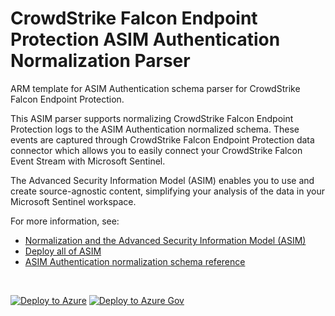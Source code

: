 # CrowdStrike Falcon Endpoint Protection ASIM Authentication Normalization Parser

ARM template for ASIM Authentication schema parser for CrowdStrike Falcon Endpoint Protection.

This ASIM parser supports normalizing CrowdStrike Falcon Endpoint Protection logs to the ASIM Authentication normalized schema. These events are captured through CrowdStrike Falcon Endpoint Protection data connector which allows you to easily connect your CrowdStrike Falcon Event Stream with Microsoft Sentinel.


The Advanced Security Information Model (ASIM) enables you to use and create source-agnostic content, simplifying your analysis of the data in your Microsoft Sentinel workspace.

For more information, see:

- [Normalization and the Advanced Security Information Model (ASIM)](https://aka.ms/AboutASIM)
- [Deploy all of ASIM](https://aka.ms/DeployASIM)
- [ASIM Authentication normalization schema reference](https://aka.ms/ASimAuthenticationDoc)

<br>

[![Deploy to Azure](https://aka.ms/deploytoazurebutton)](https://portal.azure.com/#create/Microsoft.Template/uri/https%3A%2F%2Fraw.githubusercontent.com%2FAzure%2FAzure-Sentinel%2Fmaster%2FParsers%2FASimAuthentication%2FARM%2FvimAuthenticationCrowdStrikeFalconHost%2FvimAuthenticationCrowdStrikeFalconHost.json) [![Deploy to Azure Gov](https://aka.ms/deploytoazuregovbutton)](https://portal.azure.us/#create/Microsoft.Template/uri/https%3A%2F%2Fraw.githubusercontent.com%2FAzure%2FAzure-Sentinel%2Fmaster%2FParsers%2FASimAuthentication%2FARM%2FvimAuthenticationCrowdStrikeFalconHost%2FvimAuthenticationCrowdStrikeFalconHost.json)
